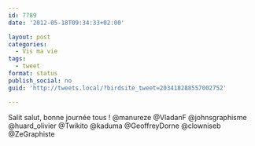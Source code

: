 ```yaml
---
id: 7789
date: '2012-05-18T09:34:33+02:00'

layout: post
categories:
  - Vis ma vie
tags:
  - tweet
format: status
publish_social: no
guid: 'http://tweets.local/?birdsite_tweet=203418288557002752'

---
```


Salit salut, bonne journée tous ! @manureze @VladanF @johnsgraphisme @huard\_olivier @Twikito @kaduma @GeoffreyDorne @clowniseb @ZeGraphiste